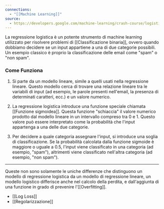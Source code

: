```yaml
---
connections:
  - "[[Machine Learning]]"
source:
  - https://developers.google.com/machine-learning/crash-course/logistic-regression?hl=it
---
```

La regressione logistica è un potente strumento di machine learning utilizzato per risolvere problemi di [[Classificazione binaria]], ovvero quando dobbiamo decidere se un input appartiene a una di due categorie possibili. 
Un esempio classico è proprio la classificazione delle email come "spam" o "non spam".

### Come Funziona

1. Si parte da un modello lineare, simile a quelli usati nella regressione lineare. Questo modello cerca di trovare una relazione lineare tra le variabili di input (ad esempio, le parole presenti nell'email, la presenza di determinati caratteri, ecc.) e un valore numerico.
    
2. La regressione logistica introduce una funzione speciale chiamata [[Funzione sigmoidea]]. Questa funzione "schiaccia" il valore numerico prodotto dal modello lineare in un intervallo compreso tra 0 e 1. Questo valore può essere interpretato come la probabilità che l'input appartenga a una delle due categorie.
    
3. Per decidere a quale categoria assegnare l'input, si introduce una soglia di classificazione. Se la probabilità calcolata dalla funzione sigmoide è maggiore o uguale a 0.5, l'input viene classificato in una categoria (ad esempio, "spam"), altrimenti viene classificato nell'altra categoria (ad esempio, "non spam").

---

Queste non sono solamente le uniche differenze che distinguono un modello di regressione logistica da un modello di regressione lineare, un modello logistico differisce anche nel 
calcolo della perdita, e dall'aggiunta di una funzione in grado di prevenire l'[[Overfitting]].

- [[Log Loss]]
- [[Regolarizzazione]]



